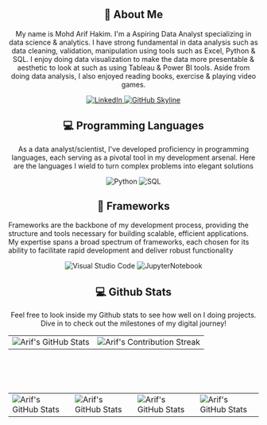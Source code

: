 <div align="center">
    <h2>🚀 About Me</h2>
    <p>My name is Mohd Arif Hakim. I'm a Aspiring Data Analyst specializing in data science & analytics. I have strong fundamental in data analysis such as data cleaning, validation, manipulation using tools such as Excel, Python & SQL. I enjoy doing data visualization to make the data more presentable & aesthetic to look at such as using Tableau & Power BI tools.
    Aside from doing data analysis, I also enjoyed reading books, exercise & playing video games.</p>
</div>

<div align="center">
    <!-- Replace href with your links -->
    <a href="https://www.linkedin.com/in/mohd-arif-hakim-667b17130/">
        <img src="https://img.shields.io/badge/LinkedIn-0077B5?style=for-the-badge&logo=linkedin&logoColor=white" alt="LinkedIn"/>
    </a>
 <a href="https://github.com/arif95-byte/arif95-byte" target="_blank">
    <img src="https://img.shields.io/badge/View%20on%20GitHub-%230077B5.svg?&style=for-the-badge&logo=github&logoColor=white" alt="GitHub Skyline"/>
</a>
</div>

<div align="center">
   
</div>

<div align="center">
  <h2 align="center" class="section-heading">💻 Programming Languages</h2>
  <p> As a data analyst/scientist, I've developed proficiency in programming languages, each serving as a pivotal tool in my development arsenal. Here are the languages I wield to turn complex problems into elegant solutions</p>
    <!-- Replace with your skills -->
    <img src="https://img.shields.io/badge/Python-3776AB?style=for-the-badge&logo=python&logoColor=white" alt="Python"/>
  <img src="https://img.shields.io/badge/SQL-0A0A0A?style=for-the-badge" alt="SQL"/>
    <!-- Add more badges similarly -->
</div>
<h2 align="center" class="section-heading">🔧 Frameworks</h2>
<p>Frameworks are the backbone of my development process, providing the structure and tools necessary for building scalable, efficient applications. My expertise spans a broad spectrum of frameworks, each chosen for its ability to facilitate rapid development and deliver robust functionality</p>
<div align="center">
   <img src="https://img.shields.io/badge/Visual%20Studio%20Code-007ACC?style=for-the-badge&logo=visualstudiocode&logoColor=white" alt="Visual Studio Code"/>
  <img src="https://img.shields.io/badge/Jupyter Notebook-FFCA28?style=for-the-badge&logo=jupyternotebook&logoColor=white" alt="JupyterNotebook"/>
 
<div align="center">
<h2 align="center" class="section-heading"> 💻 Github Stats</h2>
<p> Feel free to look inside my Github stats to see how well on I doing projects. Dive in to check out the milestones of my digital journey!</p>
  <table align="center" width="100%" height="100&" >
    <tr>
     <td><img style="border: none;" src="https://github-profile-summary-cards.vercel.app/api/cards/profile-details?username=arif95-byte&theme=github_dark" alt="Arif's GitHub Stats"/></td>
      <td><img style="border: none;" src="https://github-readme-streak-stats.herokuapp.com/?user=arif95-byte&theme=merko" alt="Arif's Contribution Streak"/></td>
    </tr>
  </table>

  <table align="center" width="100%" height="100%">
    <tr>
      <td><img style="border: none;" src="https://github-profile-summary-cards.vercel.app/api/cards/stats?username=arif95-byte&theme=github_dark" alt="Arif's GitHub Stats"/></td>
        <td><img style="border: none;" src="https://github-profile-summary-cards.vercel.app/api/cards/productive-time?username=arif95-byte&theme=github_dark&utcOffset=10" alt="Arif's GitHub Stats"/>
        <td><img style="border: none;" src="https://github-profile-summary-cards.vercel.app/api/cards/repos-per-language?username=arif95-byte&theme=github_dark" alt="Arif's GitHub Stats"/></td>
        <td><img style="border: none;" src="https://github-profile-summary-cards.vercel.app/api/cards/most-commit-language?username=arif95-byte&theme=github_dark" alt="Arif's GitHub Stats"/></td>
    </tr>
  </table>
</div>
